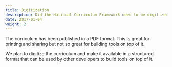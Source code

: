```yaml
---
title: Digitization
description: Did the National Curriculum Framework need to be digitized?
date: 2017-01-04
weight: 2
---
```


The curriculum has been published in a PDF format. This is great for printing and sharing but not so great for building tools on top of it.

We plan to digitize the curriculum and make it available in a structured format that can be used by other developers to build tools on top of it.

